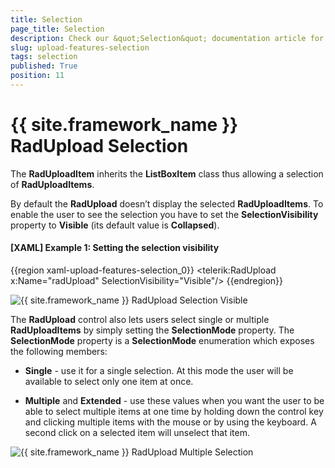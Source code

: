 ```yaml
---
title: Selection
page_title: Selection
description: Check our &quot;Selection&quot; documentation article for the RadUpload {{ site.framework_name }} control.
slug: upload-features-selection
tags: selection
published: True
position: 11
---
```


# {{ site.framework_name }} RadUpload Selection

The __RadUploadItem__ inherits the __ListBoxItem__ class thus allowing a selection of __RadUploadItems__.

By default the __RadUpload__ doesn’t display the selected __RadUploadItems__. To enable the user to see the selection you have to set the __SelectionVisibility__ property to __Visible__ (its default value is __Collapsed__).
		

#### __[XAML] Example 1: Setting the selection visibility__

{{region xaml-upload-features-selection_0}}
	<telerik:RadUpload x:Name="radUpload" SelectionVisibility="Visible"/>
{{endregion}}

![{{ site.framework_name }} RadUpload Selection Visible](images/upload_single_selection.png)

The __RadUpload__ control also lets users select single or multiple __RadUploadItems__ by simply setting the __SelectionMode__ property. The __SelectionMode__ property is a __SelectionMode__ enumeration which exposes the following members:

* __Single__ - use it for a single selection. At this mode the user will be available to select only one item at once.

* __Multiple__ and __Extended__ - use these values when you want the user to be able to select multiple items at one time by holding down the control key and clicking multiple items with the mouse or by using the keyboard. A second click on a selected item will unselect that item.

![{{ site.framework_name }} RadUpload Multiple Selection](images/upload_multiple_selection.png)
